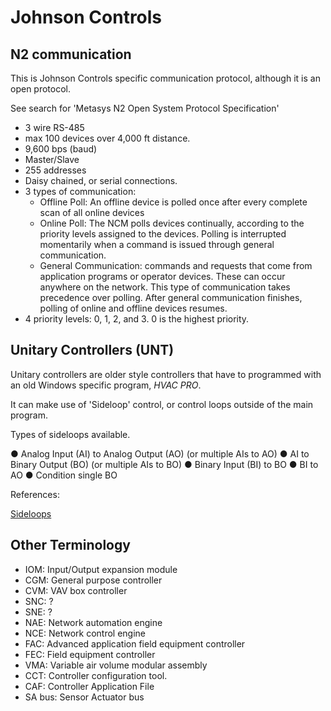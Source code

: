 # Johnson Controls

## N2 communication

This is Johnson Controls specific communication protocol, although it is an open protocol.

See search for 'Metasys N2 Open System Protocol Specification'

- 3 wire RS-485
- max 100 devices over 4,000 ft distance.
- 9,600 bps (baud)
- Master/Slave
- 255 addresses
- Daisy chained, or serial connections.
- 3 types of communication:
  - Offline Poll: An offline device is polled once after every complete scan of all online devices
  - Online Poll: The NCM polls devices continually, according to the priority levels assigned to the devices.
                 Polling is interrupted momentarily when a command is issued through general communication.
  - General Communication: commands and requests that come from
                           application programs or operator devices. These can occur anywhere
                           on the network. This type of communication takes precedence over
                           polling. After general communication finishes, polling of online and
                           offline devices resumes.
- 4 priority levels: 0, 1, 2, and 3. 0 is the highest priority.

## Unitary Controllers (UNT)

Unitary controllers are older style controllers that have to programmed with an old Windows specific program, *HVAC PRO*.

It can make use of 'Sideloop' control, or control loops outside of the
main program.

Types of sideloops available.

● Analog Input (AI) to Analog Output (AO) (or multiple AIs to AO)
● AI to Binary Output (BO) (or multiple AIs to BO)
● Binary Input (BI) to BO
● BI to AO
● Condition single BO

References:

[Sideloops](https://docs.johnsoncontrols.com/bas/api/khub/documents/lDoi_GEQpkD7WFvGN3bY1A/content)

## Other Terminology

- IOM: Input/Output expansion module
- CGM: General purpose controller
- CVM: VAV box controller
- SNC: ?
- SNE: ?
- NAE: Network automation engine
- NCE: Network control engine
- FAC: Advanced application field equipment controller
- FEC: Field equipment controller
- VMA: Variable air volume modular assembly
- CCT: Controller configuration tool.
- CAF: Controller Application File
- SA bus: Sensor Actuator bus
